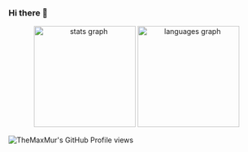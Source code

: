 ### Hi there 👋

<!--
**TheMaxMur/TheMaxMur** is a ✨ _special_ ✨ repository because its `README.md` (this file) appears on your GitHub profile.

Here are some ideas to get you started:

- 🔭 I’m currently working on ...
- 🌱 I’m currently learning ...
- 👯 I’m looking to collaborate on ...
- 🤔 I’m looking for help with ...
- 💬 Ask me about ...
- 📫 How to reach me: ...
- 😄 Pronouns: ...
- ⚡ Fun fact: ...
-->

<div align="center">
  <img src="https://github-readme-stats.vercel.app/api?username=TheMaxMur&show_icons=true&theme=algolia&hide_border=true&border_radius=20&include_all_commits=true&count_private=false" height="200" alt="stats graph" />

  <img src="https://github-readme-stats.vercel.app/api/top-langs/?username=TheMaxMur&layout=compact&theme=algolia&exclude_repo=spil-site-frontend&hide=html,css" height="200" alt="languages graph" />
</div>

![TheMaxMur's GitHub Profile views](https://komarev.com/ghpvc/?username=TheMaxMur&color=blue)

